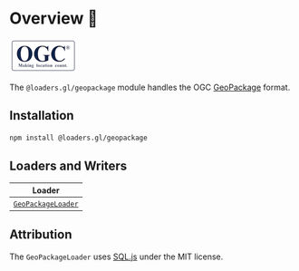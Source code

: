 # Overview 🚧

![ogc-logo](../../images/logos/ogc-logo-60.png)

The `@loaders.gl/geopackage` module handles the OGC [GeoPackage](https://www.geopackage.org/) format.

## Installation

```bash
npm install @loaders.gl/geopackage
```

## Loaders and Writers

| Loader                                                                        |
| ----------------------------------------------------------------------------- |
| [`GeoPackageLoader`](modules/geopackage/docs/api-reference/geopackage-loader) |

## Attribution

The `GeoPackageLoader` uses [SQL.js](https://sql.js.org/) under the MIT license.
